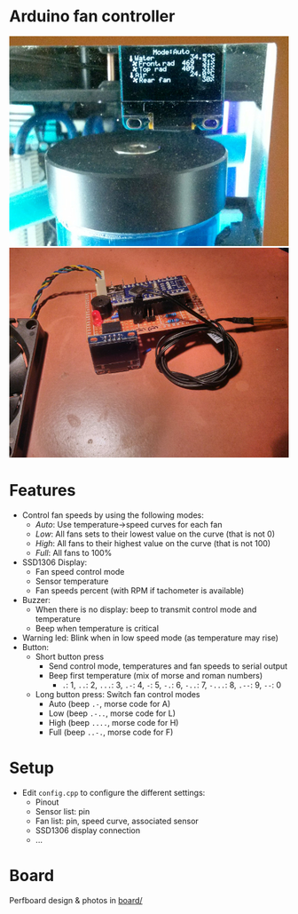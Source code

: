 
# Arduino fan controller

![](board/setup.jpg)
![](board/board-0.jpg)

# Features
- Control fan speeds by using the following modes:
    + _Auto_: Use temperature->speed curves for each fan
    + _Low_: All fans sets to their lowest value on the curve (that is not 0)
    + _High_: All fans to their highest value on the curve (that is not 100)
    + _Full_: All fans to 100%
- SSD1306 Display:
    + Fan speed control mode
    + Sensor temperature
    + Fan speeds percent (with RPM if tachometer is available)
- Buzzer:
    - When there is no display: beep to transmit control mode and temperature
    - Beep when temperature is critical
- Warning led: Blink when in low speed mode (as temperature may rise)
- Button:
    + Short button press
        * Send control mode, temperatures and fan speeds to serial output
        * Beep first temperature (mix of morse and roman numbers)
            - `.`: 1, `..`: 2, `...`: 3, `.-`: 4, `-`: 5, `-.`: 6, `-..`: 7, `-...`: 8, `.--`: 9, `--`: 0
    + Long button press: Switch fan control modes
        * Auto (beep `.-`, morse code for A)
        * Low (beep `.-..`, morse code for L)
        * High (beep `....`, morse code for H)
        * Full (beep `..-.`, morse code for F)


# Setup

- Edit `config.cpp` to configure the different settings:
    + Pinout
    + Sensor list: pin
    + Fan list: pin, speed curve, associated sensor
    + SSD1306 display connection
    + ...


# Board

Perfboard design & photos in [board/](board/)


